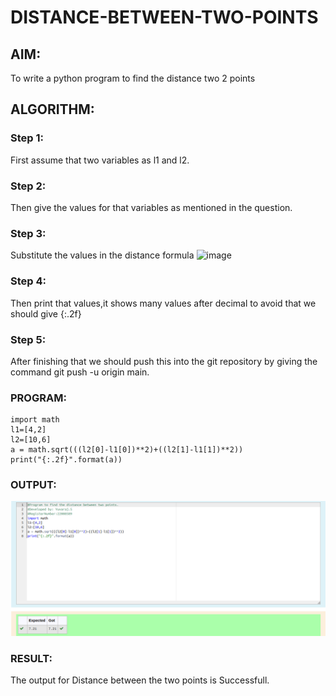 # DISTANCE-BETWEEN-TWO-POINTS

## AIM:
To write a python program to find the distance two 2 points
## ALGORITHM:
### Step 1: 
First assume that two variables as l1 and l2.
### Step 2: 
Then give the values for that variables as mentioned in the question.
### Step 3: 
Substitute the values in the distance formula  ![image](https://user-images.githubusercontent.com/118622554/208253297-afafe443-4ca9-4327-919f-eaee238ddacc.png)

### Step 4: 
Then print that values,it shows many values after decimal to avoid that we should give {:.2f}
### Step 5: 
After finishing that we should push this into the git repository by giving the command git push -u origin main.
### PROGRAM:
```
import math
l1=[4,2]
l2=[10,6]
a = math.sqrt(((l2[0]-l1[0])**2)+((l2[1]-l1[1])**2))
print("{:.2f}".format(a))
```
### OUTPUT:
![OUTPUT](./Ex%203.png)
### RESULT:
The output for Distance between the two points is Successfull.
